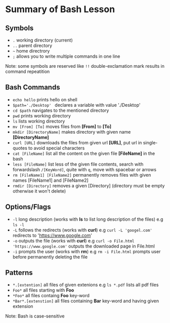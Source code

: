 
Summary of Bash Lesson
======================

## Symbols
 - ```.``` working directory (current) 
 - ```..``` parent directory
 - ```~``` home directrory
 - ```;``` allows you to write multiple commands in one line

Note: some symbols are reserved like ```!!``` double-exclamation mark results in command repeatition

## Bash Commands
 - ```echo hello``` prints hello on shell
 - ```$path='./Desktop' ``` declares a variable with value './Desktop'  
 - ```cd $path``` navigates to the mentioned directory
 - ```pwd``` prints working directory
 - ```ls``` lists working directory
 - ```mv [From] [To]``` moves files from __[From]__ to __[To]__
 - ```mkdir [DirectoryName]``` makes directory with given name __[DirectoryName]__
 - ```curl [URL]``` downloads the files from given url __[URL]__, put url in single-quotes to avoid special characters
 - ```cat [FileName]``` list all the content on the given file __[FileName]__ in the bash
 - ```less [FileName]``` list less of the given file contents, search with forwardslash ```/[KeyWord]```, quite with ```q```, move with spacebar or arrows 
 - ```rm [FileName1] [FileName2]``` permanently removes files with given names [FileName1] and [FileName2]
 - ```rmdir [Directory]``` removes a given [Directory] (directory must be empty otherwise it won't delete)
 
## Options/Flags
 - ```-l``` long description (works with __ls__ to list long description of the files) e.g ```ls -l```
 - ```-L``` follows the redirects (works with __curl__) e.g ```curl -L 'googel.com'``` redirects to 'https://www.google.com'
 - ```-o``` outputs the file (works with __curl__) e.g ```curl -o File.html 'https://www.google.com'``` outputs the downloaded page in File.html
 - ```-i``` prompts the user (works with __rm__) e.g ```rm -i File.html``` prompts user before permanently deleting the file
## Patterns
 - ```*.[extention]``` all files of given extenions e.g ```ls *.pdf``` lists all pdf files
 - ```Foo*``` all files starting with __Foo__
 - ```*Foo*``` all files containg __Foo__ key-word
 - ```*Bar*.[extenstion]``` all files containing __Bar__ key-word and having given extension 

Note: Bash is case-sensitive 
